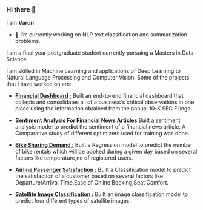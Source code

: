 ### Hi there 👋

I am **Varun**

- 🔭 I’m currently working on NLP text classification and summarization problems.

I am a final year postgraduate student currently pursuing a Masters in Data Science.

I am skilled in Machine Learning and applications of Deep Learning to Natural Language Processing and Computer Vision. Some of the projects that I have worked on are:


 - **[Financial Dashboard :](https://github.com/vrunm/Financial_Dashboard)**
 Built an end-to-end financial dashboard that collects and consolidates all of a business's critical observations in one place using the information obtained from the annual 10-K SEC Filings.

- **[Sentiment Analysis For Financial News Articles](https://github.com/vrunm/Financial_Sentiment_Analysis)**
Built a sentiment analysis model to predict the sentiment of a financial news article. A Comparative study of different optimizers used for training was done.

- **[Bike Sharing Demand :](https://github.com/vrunm/Bike_Sharing_Demand)**
Built a Regression model to predict the number of bike rentals which will be booked during a given day based
on several factors like temperature,no of registered users.

- **[Airline Passenger Satisfaction :](https://github.com/vrunm/Airline_Passenger_Satisfaction)**
Built a Classification model to predict the satisfaction of a customer based on several factors like Departure/Arrival Time,Ease of Online Booking,Seat Comfort.

- **[Satellite Image Classification :](https://github.com/vrunm/Satellite-Image-Classification)**
Built an image classification model to predict four different types of satellite images.





















<!--

**vrunm/vrunm** is a ✨ _special_ ✨ repository because its `README.md` (this file) appears on your GitHub profile.

Here are some ideas to get you started:

-->

